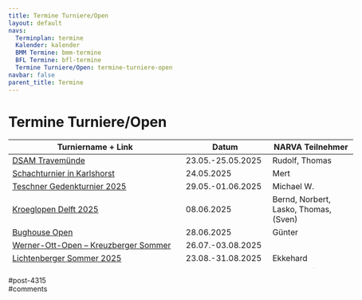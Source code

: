 ```yaml
---
title: Termine Turniere/Open 
layout: default
navs:
  Terminplan: termine
  Kalender: kalender
  BMM Termine: bmm-termine
  BFL Termine: bfl-termine
  Termine Turniere/Open: termine-turniere-open
navbar: false
parent_title: Termine
---
```

<div class="post-4315 page type-page status-publish hentry" id="post-4315">
<h1 class="entry-title">Termine Turniere/Open</h1>
<div class="entry-content">
<table class="clean swiss footable" style="height: 258px; width: 790px;">
<thead>
<tr style="height: 18px;">
<th style="width: 332px; height: 18px;">Turniername + Link</th>
<th style="width: 158px; height: 18px;">Datum</th>
<th nowrap="nowrap" style="width: 154px; height: 18px;">NARVA Teilnehmer</th>
</tr>
</thead>
<tbody>
<tr style="height: 24px;">
<td><a href="https://www.dsam-cup.de/travemuende/" rel="noopener" target="_blank">DSAM Travemünde</a></td>
<td>23.05.-25.05.2025</td>
<td>Rudolf, Thomas</td>
</tr>
<tr style="height: 24px;">
<td><a href="https://www.berlinerschachverband.de/entry/schachturnier-in-karlshorst-am-24-mai-2025.html" rel="noopener" target="_blank">Schachturnier in Karlshorst</a></td>
<td>24.05.2025</td>
<td>Mert</td>
</tr>
<tr style="height: 24px;">
<td><a href="https://www.sglasker.de/teschner.html" rel="noopener" target="_blank">Teschner Gedenkturnier 2025</a></td>
<td>29.05.-01.06.2025</td>
<td>Michael W.</td>
</tr>
<tr style="height: 24px;">
<td><a href="https://stickchess.com/delft25/participants" rel="noopener" target="_blank">Kroeglopen Delft 2025</a></td>
<td>08.06.2025</td>
<td>Bernd, Norbert, Lasko, Thomas, (Sven)</td>
</tr>
<tr style="height: 24px;">
<td><a href="https://bughouse-berlin.de/" rel="noopener" target="_blank">Bughouse Open</a></td>
<td>28.06.2025</td>
<td>Günter</td>
</tr>
<tr style="height: 24px;">
<td><a href="https://www.berlinerschachverband.de/entry/werner-ott-open-kreuzberger-sommer-2025-vom-26-juli-bis-3-august-2025.html" rel="noopener" target="_blank">Werner-Ott-Open – Kreuzberger Sommer</a></td>
<td>26.07.-03.08.2025</td>
<td></td>
</tr>
<tr style="height: 24px;">
<td><a href="https://www.friesen-lichtenberg.de/Lichtenberger_Sommer/LS_25/lichtenberger_sommer_2025.htm" rel="noopener" target="_blank">Lichtenberger Sommer 2025</a></td>
<td>23.08.-31.08.2025</td>
<td>Ekkehard</td>
</tr>
<tr style="height: 24px;">
<td><a href="https://schachverein-erftstadt.de/" rel="noopener" target="_blank">Brötchenturnier</a></td>
<td>05.12.2025</td>
<td>Mannschaft</td>
</tr>
</tbody>
</table>
</div><!-- .entry-content -->
</div> #post-4315 
<div id="comments">
</div> #comments 
